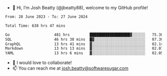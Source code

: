 - 👋 Hi, I’m Josh Beatty (@jbeatty88), welcome to my GitHub profile!

<!--START_SECTION:waka-->

```txt
From: 28 June 2023 - To: 27 June 2024

Total Time: 638 hrs 47 mins

Go                    481 hrs         ██████████████████▓░░░░░░   75.30 %
SQL                   46 hrs 38 mins  █▓░░░░░░░░░░░░░░░░░░░░░░░   07.30 %
GraphQL               13 hrs 41 mins  ▓░░░░░░░░░░░░░░░░░░░░░░░░   02.14 %
Markdown              13 hrs 13 mins  ▓░░░░░░░░░░░░░░░░░░░░░░░░   02.07 %
YAML                  13 hrs 6 mins   ▓░░░░░░░░░░░░░░░░░░░░░░░░   02.05 %
```

<!--END_SECTION:waka-->

- 💞️ I would love to collaborate!
- 📫 You can reach me at josh.beatty@softwaresugar.com

<!---
jbeatty88/jbeatty88 is a ✨ special ✨ repository because its `README.md` (this file) appears on your GitHub profile.
You can click the Preview link to take a look at your changes.
--->
